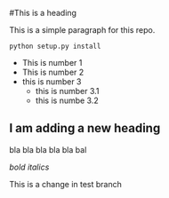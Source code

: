 #This is a heading

This is a simple paragraph for this repo.

`python setup.py install`

* This is number 1
* This is number 2
* this is number 3
  * this is number 3.1
  * this is numbe 3.2


## I am adding a new heading

bla bla bla bla bla bal

*bold* _italics_ 


This is a change in test branch
